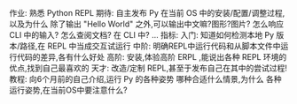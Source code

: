 作业:
熟悉 Python REPL
期待:
自主发布 Py 在当前 OS 中的安装/配置/调整过程,以及为什么
除了输出 "Hello World" 之外,可以输出中文嘛?图形?图片?
怎么响应 CLI 中的输入?
怎么查阅文档? 在 CLI 中?
...
指标:
入门: 知道如何检测本地 Py 版本/路径,在 REPL 中当成交互试运行
中阶: 明确REPL中运行代码和从脚本文件中运行代码的差异,各有什么好处
高阶: 安装,体验高阶 ERPL ,能说出各种 REPL 环境的优点,找到自己最喜欢的
天才: 改造/定制 REPL,甚至于发布自己在其中的尝试过程!
教程:
向6个月前的自己介绍,运行 Py 的各种姿势
哪种合适什么情景,为什么
各种运行姿势,在当前OS中要注意什么?